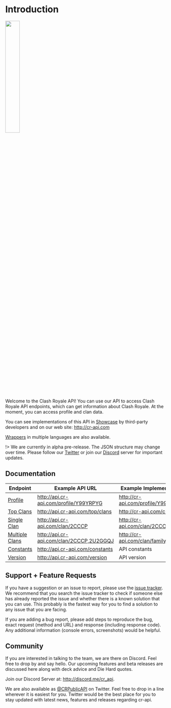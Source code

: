 # Introduction

<img width="30%" height="30%" src="https://raw.githubusercontent.com/cr-api/cr-api-docs/master/docs/img/cr-api-logo-b.png">

Welcome to the Clash Royale API! You can use our API to access Clash Royale API endpoints, which can get information about Clash Royale. At the moment, you can access profile and clan data.

You can see implementations of this API in [Showcase](showcase.md) by third-party developers and on our web site: http://cr-api.com

[Wrappers](showcase.md?id=wrapper) in multiple languages are also available.

!> We are currently in alpha pre-release. The JSON structure may change over time. Please follow our [Twitter](http://twitter.com/CRPublicAPI) or join our [Discord](http://discord.me/cr_api) server for important updates.

## Documentation

Endpoint | Example API URL | Example Implementation
--- | --- | ---
[Profile](/profile/profile.md) | http://api.cr-api.com/profile/Y99YRPYG | http://cr-api.com/profile/Y99YRPYG
[Top Clans](/clans/top_clans.md) | http://api.cr-api.com/top/clans | http://cr-api.com/clans
[Single Clan](/clans/single_clan.md) | http://api.cr-api.com/clan/2CCCP | http://cr-api.com/clan/2CCCP
[Multiple Clans](/clans/multiple_clans.md) | http://api.cr-api.com/clan/2CCCP,2U2GGQJ | http://cr-api.com/clan/family/racf
[Constants](/info/constants.md) | http://api.cr-api.com/constants | API constants
[Version](/info/version.md) | http://api.cr-api.com/version | API version

## Support + Feature Requests

If you have a suggestion or an issue to report, please use the [issue tracker](https://github.com/cr-api/cr-api/issues). We recommend that you search the issue tracker to check if someone else has already reported the issue and whether there is a known solution that you can use. This probably is the fastest way for you to find a solution to any issue that you are facing.

If you are adding a bug report, please add steps to reproduce the bug, exact request (method and URL) and response (including response code). Any additional information (console errors, screenshots) would be helpful.

## Community

If you are interested in talking to the team, we are there on Discord. Feel free to drop by and say hello. Our upcoming features and beta releases are discussed here along with deck advice and Die Hard quotes.

Join our Discord Server at: http://discord.me/cr_api.

We are also available as [@CRPublicAPI](http://twitter.com/CRPublicAPI) on Twitter. Feel free to drop in a line wherever it is easiest for you. Twitter would be the best place for you to stay updated with latest news, features and releases regarding cr-api.
